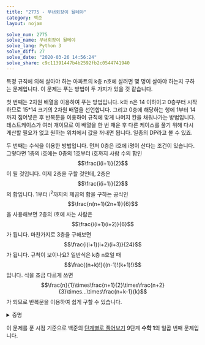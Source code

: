```yaml
---
title: "2775 - 부녀회장이 될테야"
category: 백준
layout: nojam

solve_num: 2775
solve_name: 부녀회장이 될테야
solve_lang: Python 3
solve_diff: 27
solve_date: "2020-03-26 14:56:24"
solve_share: c9c11391447b4b2592fb2c0544741940
---
```


특정 규칙에 의해 살아야 하는 아파트의 k층 n호에 살려면 몇 명이 살아야 하는지 구하는 문제입니다. 이 문제는 푸는 방법이 두 가지가 있을 것 같습니다.

첫 번째는 2차원 배열을 이용하여 푸는 방법입니다. k와 n은 14 이하이고 0층부터 시작하므로 15\*14 크기의 2차원 배열을 선언합니다. 그리고 0층에 해당하는 행에 1부터 14까지 집어넣은 후 반복문을 이용하여 규칙에 맞게 나머지 칸을 채워나가는 방법입니다. 테스트케이스가 여러 개이므로 이 배열을 한 번 채운 후 다른 케이스를 풀기 위해 다시 계산할 필요가 없고 원하는 위치에서 값을 꺼내면 됩니다. 일종의 DP라고 볼 수 있죠.

두 번째는 수식을 이용한 방법입니다. 먼저 0층은 i호에 i명이 산다는 조건이 있습니다. 그렇다면 1층의 i호에는 0층의 1호부터 i호까지 사람 수의 합인 $$\frac{i(i+1)}{2}$$이 될 것입니다. 이제 2층을 구할 것인데, 2층은 $$\frac{i(i+1)}{2}$$의 합입니다. 1부터 i<sup>2</sup>까지의 제곱의 합을 구하는 공식인 $$\frac{n(n+1)(2n+1)}{6}$$을 사용해보면 2층의 i호에 사는 사람은 $$\frac{i(i+1)(i+2)}{6}$$가 됩니다. 마찬가지로 3층을 구해보면 $$\frac{i(i+1)(i+2)(i+3)}{24}$$가 됩니다. 규칙이 보이나요? 일반식은 k층 n호일 때 $$\frac{(n+k)!}{(n-1)!(k+1)!}$$입니다. 식을 조금 다르게 쓰면 $$\frac{n}{1}\times\frac{n+1}{2}\times\frac{n+2}{3}\times...\times\frac{n+k-1}{k}$$가 되므로 반복문을 이용하여 쉽게 구할 수 있습니다.

<p><details>
<summary>증명</summary>
$$
\text{Define  } S_k(n)=\sum_{i=1}^{n}S_{k-1}(i)=S_{k-1}(n)+S_{k}(n-1),S_0(n)=n,S_k(1)=1\\
\text{Assume  } S_k(n)=\frac{(n+k)!}{(n-1)!(k+1)!}\\
k=0\Rightarrow S_0(n)=n=\frac{(n+0)!}{(n-1)!1!}:\text{성립}\\
k=1\Rightarrow S_1(n)=\frac{n(n+1)}{2}=\frac{(n+1)!}{(n-1)!2!}:\text{성립}\\
n=0\Rightarrow S_k(0)=0=\frac{k!}{(-1)!(k+1)!}:\text{성립}\\
n=1\Rightarrow S_k(1)=1=\frac{(k+1)!}{0!(k+1)!}:\text{성립}\\
\begin{align*}
S_{k}(n)&
=S_{k-1}(n)+S_{k}(n-1)\\
&=\frac{(n+k-1)!}{(n-1)!k!}+\frac{(n+k-1)!}{(n-2)!(k+1)!}\\
&=(n+k-1)!(\frac{1}{(n-1)!k!}+\frac{1}{(n-2)!(k+1)!})\\
&=\frac{(n+k-1)!}{(n-1)!(k+1)!}((k+1)+(n-1))\\
&=\frac{(n+k-1)!(n+k)}{(n-1)!(k+1)!}\\
&=\frac{(n+k)!}{(n-1)!(k+1)!}
\end{align*}\\
\therefore S_{k}(n)=\frac{(n+k)!}{(n-1)!(k+1)!}
$$

따라서 k층 n호에 사는 사람 수는 위 식을 통해 구할 수 있겠습니다.

</details></p>

이 문제를 푼 시점 기준으로 백준의 [단계별로 풀어보기](http://noj.am/p/s) 9단계 **수학 1**의 일곱 번째 문제입니다.
